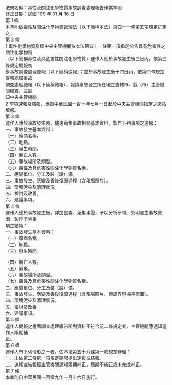 法規名稱：毒性及關注化學物質事故調查處理報告作業準則  
修正日期：民國 109 年 01 月 16 日  
第 1 條  
本準則依毒性及關注化學物質管理法（以下簡稱本法）第四十一條第五項規定訂定之。  
第 2 條  
1 毒性化學物質及經中央主管機關依本法第四十一條第一項指定公告具有危害性之關注化學物質  
（以下簡稱毒性及具危害性關注化學物質）運作人應於事故發生後三日內，依第三條規定提報初  
步事故調查處理速報（以下簡稱速報）；並於事故發生後十四日內，依第四條規定提報總結事故  
調查處理結報（以下簡稱結報），報請事故發生所在地之直轄市、縣（市）主管機關備查，並副  
知中央主管機關。  
2 前項速報及結報，應自中華民國一百十年七月一日起於中央主管機關指定之網站填報。  
第 3 條  
運作人應於事故發生時，儘速蒐集事故相關基本資料，製作下列事項之速報：  
一、事故發生基本資料：  
（一）廠商名稱。  
（二）地點。  
（三）發生時間。  
（四）傷亡人數。  
（五）事故場所及類型。  
（六）毒性及具危害性關注化學物質名稱。  
二、應變單位、分工及裝（設）備。  
三、事故發生、應變及善後復原過程（含現場照片）。  
四、環境污染及清理狀況。  
五、檢討及改善。  
六、建議事項。  
第 4 條  
運作人應於事故發生後，詳加勘查、蒐集事證，予以分析研判、究明發生事故原因，製作下列事  
項之結報：  
一、事故發生基本資料：  
（一）廠商名稱。  
（二）地點。  
（三）發生時間。  


（四）傷亡人數。  
（五）氣象。  
（六）事故場所及類型。  
（七）毒性及具危害性關注化學物質名稱。  
二、應變單位、分工及裝（設）備。  
三、事故發生、應變及善後復原過程（含現場照片、廠周界現場平面圖）。  
四、環境污染及清理狀況。  
五、檢討及改善。  
六、建議事項。  
第 5 條  
運作人提報之書面調查處理報告所列資料不符合前二條規定者，主管機關應通知運作人限期補  
正。  
第 6 條  
運作人有下列情形之一者，依本法第五十八條第一款規定辦理：  
一、未依第二條第一項規定期限提出速報或結報。  
二、速報或結報經主管機關通知限期補正，屆期不補正或未完成補正。  
第 7 條  
本準則自中華民國一百零九年一月十六日施行。  


